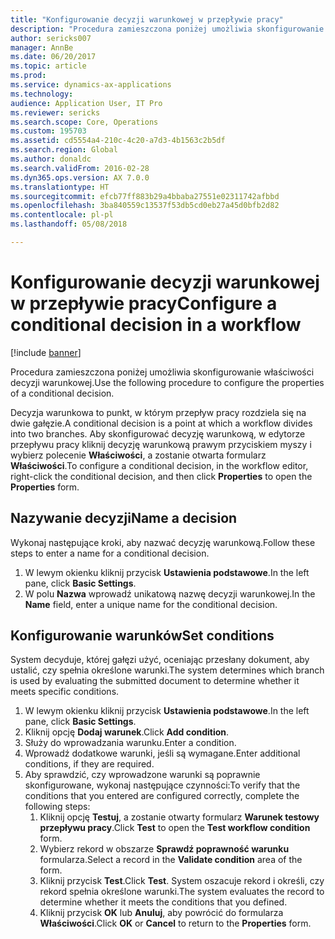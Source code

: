 ```yaml
---
title: "Konfigurowanie decyzji warunkowej w przepływie pracy"
description: "Procedura zamieszczona poniżej umożliwia skonfigurowanie właściwości decyzji warunkowej."
author: sericks007
manager: AnnBe
ms.date: 06/20/2017
ms.topic: article
ms.prod: 
ms.service: dynamics-ax-applications
ms.technology: 
audience: Application User, IT Pro
ms.reviewer: sericks
ms.search.scope: Core, Operations
ms.custom: 195703
ms.assetid: cd5554a4-210c-4c20-a7d3-4b1563c2b5df
ms.search.region: Global
ms.author: donaldc
ms.search.validFrom: 2016-02-28
ms.dyn365.ops.version: AX 7.0.0
ms.translationtype: HT
ms.sourcegitcommit: efcb77ff883b29a4bbaba27551e02311742afbbd
ms.openlocfilehash: 3ba840559c13537f53db5cd0eb27a45d0bfb2d82
ms.contentlocale: pl-pl
ms.lasthandoff: 05/08/2018

---
```


# <a name="configure-a-conditional-decision-in-a-workflow"></a><span data-ttu-id="8ab94-103">Konfigurowanie decyzji warunkowej w przepływie pracy</span><span class="sxs-lookup"><span data-stu-id="8ab94-103">Configure a conditional decision in a workflow</span></span>

[!include [banner](../includes/banner.md)]

<span data-ttu-id="8ab94-104">Procedura zamieszczona poniżej umożliwia skonfigurowanie właściwości decyzji warunkowej.</span><span class="sxs-lookup"><span data-stu-id="8ab94-104">Use the following procedure to configure the properties of a conditional decision.</span></span>

<span data-ttu-id="8ab94-105">Decyzja warunkowa to punkt, w którym przepływ pracy rozdziela się na dwie gałęzie.</span><span class="sxs-lookup"><span data-stu-id="8ab94-105">A conditional decision is a point at which a workflow divides into two branches.</span></span> <span data-ttu-id="8ab94-106">Aby skonfigurować decyzję warunkową, w edytorze przepływu pracy kliknij decyzję warunkową prawym przyciskiem myszy i wybierz polecenie **Właściwości**, a zostanie otwarta formularz **Właściwości**.</span><span class="sxs-lookup"><span data-stu-id="8ab94-106">To configure a conditional decision, in the workflow editor, right-click the conditional decision, and then click **Properties** to open the **Properties** form.</span></span>

## <a name="name-a-decision"></a><span data-ttu-id="8ab94-107">Nazywanie decyzji</span><span class="sxs-lookup"><span data-stu-id="8ab94-107">Name a decision</span></span>
<span data-ttu-id="8ab94-108">Wykonaj następujące kroki, aby nazwać decyzję warunkową.</span><span class="sxs-lookup"><span data-stu-id="8ab94-108">Follow these steps to enter a name for a conditional decision.</span></span>
1.  <span data-ttu-id="8ab94-109">W lewym okienku kliknij przycisk **Ustawienia podstawowe**.</span><span class="sxs-lookup"><span data-stu-id="8ab94-109">In the left pane, click **Basic Settings**.</span></span>
2.  <span data-ttu-id="8ab94-110">W polu **Nazwa** wprowadź unikatową nazwę decyzji warunkowej.</span><span class="sxs-lookup"><span data-stu-id="8ab94-110">In the **Name** field, enter a unique name for the conditional decision.</span></span>

## <a name="set-conditions"></a><span data-ttu-id="8ab94-111"> Konfigurowanie warunków</span><span class="sxs-lookup"><span data-stu-id="8ab94-111">Set conditions</span></span>
<span data-ttu-id="8ab94-112">System decyduje, której gałęzi użyć, oceniając przesłany dokument, aby ustalić, czy spełnia określone warunki.</span><span class="sxs-lookup"><span data-stu-id="8ab94-112">The system determines which branch is used by evaluating the submitted document to determine whether it meets specific conditions.</span></span>
1.  <span data-ttu-id="8ab94-113">W lewym okienku kliknij przycisk **Ustawienia podstawowe**.</span><span class="sxs-lookup"><span data-stu-id="8ab94-113">In the left pane, click **Basic Settings**.</span></span>
2.  <span data-ttu-id="8ab94-114">Kliknij opcję **Dodaj warunek**.</span><span class="sxs-lookup"><span data-stu-id="8ab94-114">Click **Add condition**.</span></span>
3.  <span data-ttu-id="8ab94-115">Służy do wprowadzania warunku.</span><span class="sxs-lookup"><span data-stu-id="8ab94-115">Enter a condition.</span></span>
4.  <span data-ttu-id="8ab94-116">Wprowadź dodatkowe warunki, jeśli są wymagane.</span><span class="sxs-lookup"><span data-stu-id="8ab94-116">Enter additional conditions, if they are required.</span></span>
5.  <span data-ttu-id="8ab94-117">Aby sprawdzić, czy wprowadzone warunki są poprawnie skonfigurowane, wykonaj następujące czynności:</span><span class="sxs-lookup"><span data-stu-id="8ab94-117">To verify that the conditions that you entered are configured correctly, complete the following steps:</span></span>
    1.  <span data-ttu-id="8ab94-118">Kliknij opcję **Testuj**, a zostanie otwarty formularz **Warunek testowy przepływu pracy**.</span><span class="sxs-lookup"><span data-stu-id="8ab94-118">Click **Test** to open the **Test workflow condition** form.</span></span>
    2.  <span data-ttu-id="8ab94-119">Wybierz rekord w obszarze **Sprawdź poprawność warunku** formularza.</span><span class="sxs-lookup"><span data-stu-id="8ab94-119">Select a record in the **Validate condition** area of the form.</span></span>
    3.  <span data-ttu-id="8ab94-120">Kliknij przycisk **Test**.</span><span class="sxs-lookup"><span data-stu-id="8ab94-120">Click **Test**.</span></span> <span data-ttu-id="8ab94-121">System oszacuje rekord i określi, czy rekord spełnia określone warunki.</span><span class="sxs-lookup"><span data-stu-id="8ab94-121">The system evaluates the record to determine whether it meets the conditions that you defined.</span></span>
    4.  <span data-ttu-id="8ab94-122">Kliknij przycisk **OK** lub **Anuluj**, aby powrócić do formularza **Właściwości**.</span><span class="sxs-lookup"><span data-stu-id="8ab94-122">Click **OK** or **Cancel** to return to the **Properties** form.</span></span>






